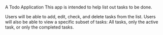 A Todo Application
This app is intended to help list out tasks to be done. 

Users will be able to add, edit, check, and delete tasks from the list. Users will also be able to view a specific subset of tasks: All tasks, only the active task, or only the completed tasks.